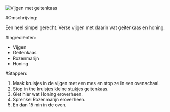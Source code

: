 ![Vijgen met geitenkaas](https://static.ah.nl/static/recepten/img_011299_890x594_JPG.jpg)

#Omschrijving:

Een heel simpel gerecht. Verse vijgen met daarin wat geitenkaas en honing.

#Ingrediënten:

* Vijgen
* Geitenkaas
* Rozenmarijn
* Honing

#Stappen:

1. Maak kruisjes in de vijgen met een mes en stop ze in een ovenschaal.
2. Stop in the kruisjes kleine stukjes geitenkaas. 
3. Giet hier wat Honing eroverheen.
4. Sprenkel Rozenmarijn eroverheen.
5. En dan 15 min in de oven.
